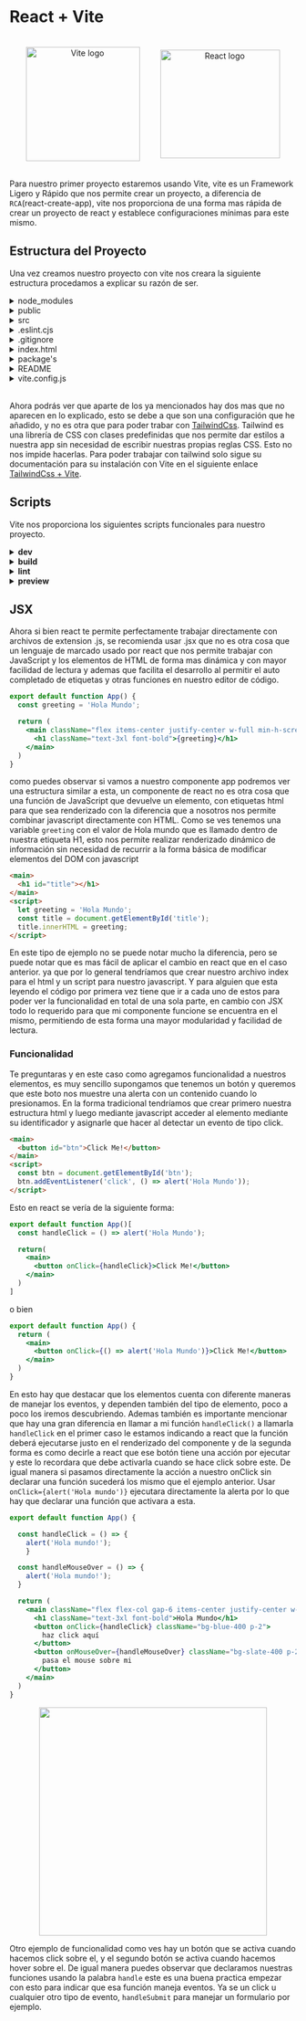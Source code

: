 # React + Vite

<br>

<div style="display:flex;  justify-content: center; align-items: center;" align="center">
  <img src="https://vitejs.dev/logo.svg" alt="Vite logo" width="200" height="200" />
  <img width='36px'>
  <img src="https://upload.wikimedia.org/wikipedia/commons/thumb/a/a7/React-icon.svg/1200px-React-icon.svg.png" alt="React logo" width="210" height="190" />
</div>

<br>

Para nuestro primer proyecto estaremos usando Vite, vite es un Framework Ligero y Rápido que nos permite crear un proyecto, a diferencia de `RCA`(react-create-app), vite nos proporciona de una forma mas rápida de crear un proyecto de react y establece configuraciones mínimas para este mismo.

## Estructura del Proyecto

Una vez creamos nuestro proyecto con vite nos creara la siguiente estructura procedamos a explicar su razón de ser.


<details>
  <summary>node_modules</summary>
  <p>
    Este directorio aparece una vez hemos ejecutado el <code>npm i</code> en este se almacenan todas las dependencias de nuestro proyecto, es decir todo lo necesario para que nuestra aplicación funcione.
  </p>
</details>

<details>
  <summary>public</summary>
  <p>
    En esta carpeta se guarda todo nuestro contenido que puede ser accesible por toda la app, de ahí el public, por lo general se suele guardar aquí images e iconos, que se usan en la app de manera global, aunque perfectamente se pueden guardar otro tipo de contenido.
  </p>
</details>

<details>
  <summary>src</summary>
  <p>
    Es nuestra carpeta principal, aquí es donde esta todo lo relacionado a la app. Las vistas que se usan, las hojas de estilo, las rutas, etc. Dentro de esta podemos encontrar los siguientes archivos:
    <ul>
      <li>
        <strong>assets/:</strong>
        Esta es nuestra carpeta contenedora de nuestro contenido multimedia, como imágenes, iconos, etc. Que se importaran en nuestros componentes.
      </li>
      <li>
        <strong>App.jsx:</strong>
        Aquí es donde esta nuestra aplicación en si, aquí llamaremos al resto de los componentes que conformaran nuestra aplicación.
      </li>
      <li>
        <strong>index.css:</strong>
        Como toda Web App nuestra aplicación necesita el uso de estilos, aquí es donde guardaremos estos mismos.
      </li>
      <li>
        <strong>main.jsx:</strong>
        Ahora bien el main es un archivo necesario donde le informamos a react que debe iniciar nuestro DOM Virtual, y donde se va a renderizar nuestra aplicación.
      </li>
    </ul>
  </p>
</details>

<details>
  <summary>.eslint.cjs</summary>
  <p>
    Este es un archivo de configuración para el linter del proyecto, si usas VS Code notaras que al ir escribiendo tu código en el editor aparecen, ciertas indicaciones ya sea remarcado de texto, o indicaciones con colores que no indican que debemos hacer algo o que algo nos puede causar problemas. En este caso se usa para seguir un marco de trabajado definido para React.
  </p>
</details>

<details>
  <summary>.gitignore</summary>
  <p>
    Nos permite indicarle a nuestro controlador de versiones que archivos no se deben tomar en cuenta para este mismo, es decir que no les dará seguimiento y no tendrá ninguna inferencia sobre ellos, en este archivo se suele incluir archivos de configuraciones del editor, el node_modules, etc.
  </p>
</details>

<details>
  <summary>index.html</summary>
  <p>
    Nuestro index de toda la vida de html, donde se definen los metadatos del app, el lenguaje, etc.
  </p>
</details>

<details>
  <summary>package's</summary>
  <p>
    Hay dos de estos archivos el package.json y package-lock.json, en el primero es nuestro archivo que crea node donde se guarda la información de nuestro proyecto, el nombre del mismo, los scripts que se pueden usar en el mismo, las dependencias que se debe usar en el app y en su desarrollo, es en este archivo en donde se le indica a  <code>npm</code> que debe instalar cuando corremos nuestro comando <code>npm i</code>, esto nos creara nuestro package-lock.json y node_modules. En el package-lock.json se guarda la información de nuestras dependencias instaladas cuando suelen ocurrir errores es común borrar estos dos elementos, y volver a hacer una instalación de las dependencias.
  </p>
</details>

<details>
  <summary>README</summary>
  <p>
    Nuestro readme es un archivo que suele acompañar a todos los repositorios, donde suele ir información del mismo, algunos con alguna breve documentación sobre como ejecutar el proyecto entre otras. Me estas leyendo ahora mismo 😎.
  </p>
</details>

<details>
  <summary>vite.config.js</summary>
  <p>
    Que no es otra cosa que nuestro archivo de configuración de vite, suele contener lo que vite llama plugins que determina con que librería se trabajara en nuestro caso react.
  </p>
</details>

<br/>

Ahora podrás ver que aparte de los ya mencionados hay dos mas que no aparecen en lo explicado, esto se debe a que son una configuración que he añadido, y no es otra que para poder trabar con [TailwindCss](https://tailwindcss.com). Tailwind es una librería de CSS con clases predefinidas que nos permite dar estilos a nuestra app sin necesidad de escribir nuestras propias reglas CSS. Esto no nos impide hacerlas. Para poder trabajar con tailwind solo sigue su documentación para su instalación con Vite en el siguiente enlace [TailwindCss + Vite](https://tailwindcss.com/docs/guides/vite).

## Scripts

Vite nos proporciona los siguientes scripts funcionales para nuestro proyecto.

<details>
  <summary>
    <strong>dev</strong>
  </summary>
  <p>
    Este sera el comando que mas usaremos ya que nos permite levantar nuestro servidor para desarrollo. Donde podemos ver nuestra app y los cambios que vamos realizando.
    <br />
    <pre><code>npm run dev</code></pre>
  </p>
</details>

<details>
  <summary>
    <strong>build</strong>
  </summary>
  <p>
    Nos creara una carpeta llamada dist con nuestra app, lista para producción, y que usaremos para publicar nuestra aplicación. 
    <br />
    <pre><code>npm run build</code></pre>
  </p>
</details>

<details>
  <summary>
    <strong>lint</strong>
  </summary>
  <p>
    Nos ejecuta nuestro linter para comprobar nuestro código en busca de posibles errores o problemas de estilo. Este nos ayuda garantizar que el código sigue las mejores practicas y es consistente en todo el proyecto.
    <br />
    <pre><code>npm run lint</code></pre>
  </pre>
</details>

<details>
  <summary>
    <strong>preview</strong>
  </summary>
  <p>
    Es una herramienta útil que nos permite ver cómo se verá y funcionará la aplicación en un entorno real, sin necesidad de desplegar en un servidor remoto.
    <br />
    <pre><code>npm run preview</code></pre>
  </pre>
</details>

## JSX

Ahora si bien react te permite perfectamente trabajar directamente con archivos de extension .js, se recomienda usar .jsx que no es otra cosa que un lenguaje de marcado usado por react que nos permite trabajar con JavaScript y los elementos de HTML de forma mas dinámica y con mayor facilidad de lectura y ademas que facilita el desarrollo al permitir el auto completado de etiquetas y otras funciones en nuestro editor de código.

```jsx
export default function App() {
  const greeting = 'Hola Mundo';

  return (
    <main className="flex items-center justify-center w-full min-h-screen">
      <h1 className="text-3xl font-bold">{greeting}</h1>
    </main>
  )
}
```
como puedes observar si vamos a nuestro componente app podremos ver una estructura similar a esta, un componente de react no es otra cosa que una función de JavaScript que devuelve un elemento, con etiquetas html para que sea renderizado con la diferencia que a nosotros nos permite combinar javascript directamente con HTML. Como se ves tenemos una variable `greeting` con el valor de Hola mundo que es llamado dentro de nuestra etiqueta H1, esto nos permite realizar renderizado dinámico de información sin necesidad de recurrir a la forma básica de modificar elementos del DOM con javascript

```html
<main>
  <h1 id="title"></h1>
</main>
<script>
  let greeting = 'Hola Mundo';
  const title = document.getElementById('title');
  title.innerHTML = greeting;
</script>
```

En este tipo de ejemplo no se puede notar mucho la diferencia, pero se puede notar que es mas fácil de aplicar el cambio en react que en el caso anterior. ya que por lo general tendríamos que crear nuestro archivo index para el html y un script para nuestro javascript. Y para alguien que esta leyendo el código por primera vez tiene que ir a cada uno de estos para poder ver la funcionalidad en total de una sola parte, en cambio con JSX todo lo requerido para que mi componente funcione se encuentra en el mismo, permitiendo de esta forma una mayor modularidad y facilidad de lectura.

### Funcionalidad

Te preguntaras y en este caso como agregamos funcionalidad a nuestros elementos, es muy sencillo supongamos que tenemos un botón y queremos que este boto nos muestre una alerta con un contenido cuando lo presionamos. En la forma tradicional tendríamos que crear primero nuestra estructura html y luego mediante javascript acceder al elemento mediante su identificador y asignarle que hacer al detectar un evento de tipo click.

```html
<main>
  <button id="btn">Click Me!</button>
</main>
<script>
  const btn = document.getElementById('btn');
  btn.addEventListener('click', () => alert('Hola Mundo'));
</script>
```

Esto en react se vería de la siguiente forma:

```jsx
export default function App()[
  const handleClick = () => alert('Hola Mundo');

  return(
    <main>
      <button onClick={handleClick}>Click Me!</button>
    </main>
  )
]
```
o bien 

```jsx
export default function App() {
  return (
    <main>
      <button onClick={() => alert('Hola Mundo')}>Click Me!</button>
    </main>
  )
}
```

En esto hay que destacar que los elementos cuenta con diferente maneras de manejar los eventos, y dependen también del tipo de elemento, poco a poco los iremos descubriendo. Ademas también es importante mencionar que hay una gran diferencia en llamar a mi función `handleClick()` a llamarla `handleClick` en el primer caso le estamos indicando a react que la función deberá ejecutarse justo en el renderizado del componente y de la segunda forma es como decirle a react que ese botón tiene una acción por ejecutar y este lo recordara que debe activarla cuando se hace click sobre este. De igual manera si pasamos directamente la acción a nuestro onClick sin declarar una función sucederá los mismo que el ejemplo anterior. Usar ```onClick={alert('Hola mundo')}``` ejecutara directamente la alerta por lo que hay que declarar una función que activara a esta.

```jsx
export default function App() {

  const handleClick = () => {
    alert('Hola mundo!');
    }

  const handleMouseOver = () => {
    alert('Hola mundo!');
  }

  return (
    <main className="flex flex-col gap-6 items-center justify-center w-full min-h-screen">
      <h1 className="text-3xl font-bold">Hola Mundo</h1>
      <button onClick={handleClick} className="bg-blue-400 p-2">
        haz click aquí
      </button>
      <button onMouseOver={handleMouseOver} className="bg-slate-400 p-2">
        pasa el mouse sobre mi
      </button>
    </main>
  )
}
```

<div align='center'>
  <image src='https://firebasestorage.googleapis.com/v0/b/kazu-moda-nextjs-firebase.appspot.com/o/funcionalidad.gif?alt=media&token=893c5d00-6a53-4c52-8672-a1d5d999203f' height='400px'>
</div>

Otro ejemplo de funcionalidad como ves hay un botón que se activa cuando hacemos click sobre el, y el segundo botón se activa cuando hacemos hover sobre el. De igual manera puedes observar que declaramos nuestras funciones usando la palabra `handle` este es una buena practica empezar con esto para indicar que esa función maneja eventos. Ya se un click u cualquier otro tipo de evento, `handleSubmit` para manejar un formulario por ejemplo.